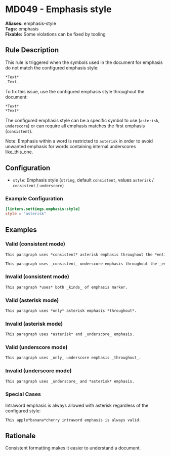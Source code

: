 # MD049 - Emphasis style

**Aliases:** emphasis-style  
**Tags:** emphasis  
**Fixable:** Some violations can be fixed by tooling

## Rule Description

This rule is triggered when the symbols used in the document for emphasis do not match the configured emphasis style:

```markdown
*Text*
_Text_
```

To fix this issue, use the configured emphasis style throughout the document:

```markdown
*Text*
*Text*
```

The configured emphasis style can be a specific symbol to use (`asterisk`, `underscore`) or can require all emphasis matches the first emphasis (`consistent`).

Note: Emphasis within a word is restricted to `asterisk` in order to avoid unwanted emphasis for words containing internal underscores like_this_one.

## Configuration

- `style`: Emphasis style (`string`, default `consistent`, values `asterisk` / `consistent` / `underscore`)

### Example Configuration

```toml
[linters.settings.emphasis-style]
style = "asterisk"
```

## Examples

### Valid (consistent mode)

```markdown
This paragraph uses *consistent* asterisk emphasis throughout the *entire* document.
```

```markdown
This paragraph uses _consistent_ underscore emphasis throughout the _entire_ document.
```

### Invalid (consistent mode)

```markdown
This paragraph *uses* both _kinds_ of emphasis marker.
```

### Valid (asterisk mode)

```markdown
This paragraph uses *only* asterisk emphasis *throughout*.
```

### Invalid (asterisk mode)

```markdown
This paragraph uses *asterisk* and _underscore_ emphasis.
```

### Valid (underscore mode)

```markdown
This paragraph uses _only_ underscore emphasis _throughout_.
```

### Invalid (underscore mode)

```markdown
This paragraph uses _underscore_ and *asterisk* emphasis.
```

### Special Cases

Intraword emphasis is always allowed with asterisk regardless of the configured style:

```markdown
This apple*banana*cherry intraword emphasis is always valid.
```

## Rationale

Consistent formatting makes it easier to understand a document.